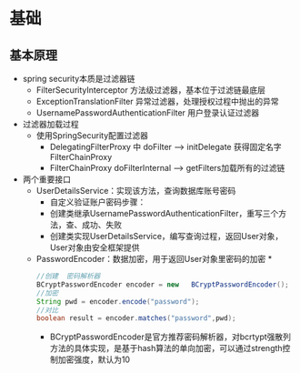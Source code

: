# 基础
## 基本原理
* spring security本质是过滤器链
  * FilterSecurityInterceptor  方法级过滤器，基本位于过滤链最底层
  * ExceptionTranslationFilter 异常过滤器，处理授权过程中抛出的异常
  * UsernamePasswordAuthenticationFilter 用户登录认证过滤器
* 过滤器加载过程
  * 使用SpringSecurity配置过滤器
    * DelegatingFilterProxy 中 doFilter --> initDelegate 获得固定名字FilterChainProxy
    * FilterChainProxy  doFilterInternal --> getFilters加载所有的过滤链
* 两个重要接口
  * UserDetailsService：实现该方法，查询数据库账号密码
    * 自定义验证账户密码步骤：
    * 创建类继承UsernamePasswordAuthenticationFilter，重写三个方法，查、成功、失败
    * 创建类实现UserDetailsService，编写查询过程，返回User对象，User对象由安全框架提供
  * PasswordEncoder：数据加密，用于返回User对象里密码的加密
    * 
    ``` java
    //创建  密码解析器
    BCryptPasswordEncoder encoder = new   BCryptPasswordEncoder();
    //加密
    String pwd = encoder.encode("password");
    //对比
    boolean result = encoder.matches("password",pwd);
    ```
    * BCryptPasswordEncoder是官方推荐密码解析器，对bcrtypt强散列方法的具体实现，是基于hash算法的单向加密，可以通过strength控制加密强度，默认为10
    
